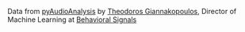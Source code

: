 
Data from [pyAudioAnalysis](https://github.com/tyiannak/pyAudioAnalysis) by [Theodoros Giannakopoulos](https://tyiannak.github.io), 
Director of Machine Learning at [Behavioral Signals](https://behavioralsignals.com)


